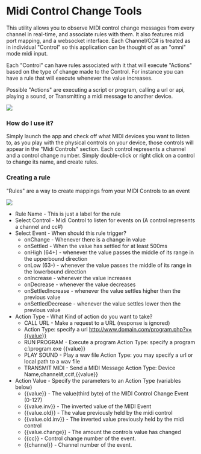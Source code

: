 # Midi Control Change Tools #

This utility allows you to observe MIDI control change messages from every channel in real-time, and associate rules with them. It also features midi port mapping, and a websocket interface. Each Channel/CC# is treated as in individual "Control" so this application can be thought of as an "omni" mode midi input.

Each "Control" can have rules associated with it that will execute "Actions" based on the type of change made to the Control. For instance you can have a rule that will execute whenever the value increases.

Possible "Actions" are executing a script or program, calling a url or api, playing a sound, or Transmitting a midi message to another device.

![](https://openstatic.org/projects/miditools/miditools3.gif)

### How do I use it? ###
Simply launch the app and check off what MIDI devices you want to listen to, as you play with the physical controls on your device, those controls will appear in the "Midi Controls" section. Each control represents a channel and a control change number. Simply double-click or right click on a control to change its name, and create rules.

### Creating a rule ###
"Rules" are a way to create mappings from your MIDI Controls to an event

![](https://openstatic.org/projects/miditools/rule4.png)

- Rule Name - This is just a label for the rule
- Select Control - Midi Control to listen for events on (A control represents a channel and cc#)
- Select Event - When should this rule trigger?
	- onChange - Whenever there is a change in value
	- onSettled - When the value has settled for at least 500ms
	- onHigh (64+) - whenever the value passes the middle of its range in the upperbound direction
	- onLow (63-) - whenever the value passes the middle of its range in the lowerbound direction
	- onIncrease - whenever the value increases
	- onDecrease - whenever the value decreases
	- onSettledIncrease - whenever the value settles higher then the previous value
	- onSettledDecrease - whenever the value settles lower then the previous value
- Action Type - What Kind of action do you want to take?
	- CALL URL - Make a request to a URL (response is ignored)
	- Action Type: specify a url http://www.domain.com/program.php?v={{value}}
	- RUN PROGRAM - Execute a program
	  Action Type: specify a program c:\program.exe {{value}}
	- PLAY SOUND - Play a wav file
	  Action Type: you may specify a url or local path to a wav file
	- TRANSMIT MIDI - Send a MIDI Message
	  Action Type: Device Name,channel#,cc#,{{value}}
- Action Value - Specify the parameters to an Action Type (variables below)
	- {{value}} - The value(third byte) of the MIDI Control Change Event (0-127)
	- {{value.inv}} - The inverted value of the MIDI Event
	- {{value.old}} - The value previously held by the midi control
	- {{value.old.inv}} - The inverted value previously held by the midi control
	- {{value.change}} - The amount the controls value has changed
	- {{cc}} - Control change number of the event.
	- {{channel}} - Channel number of the event.

